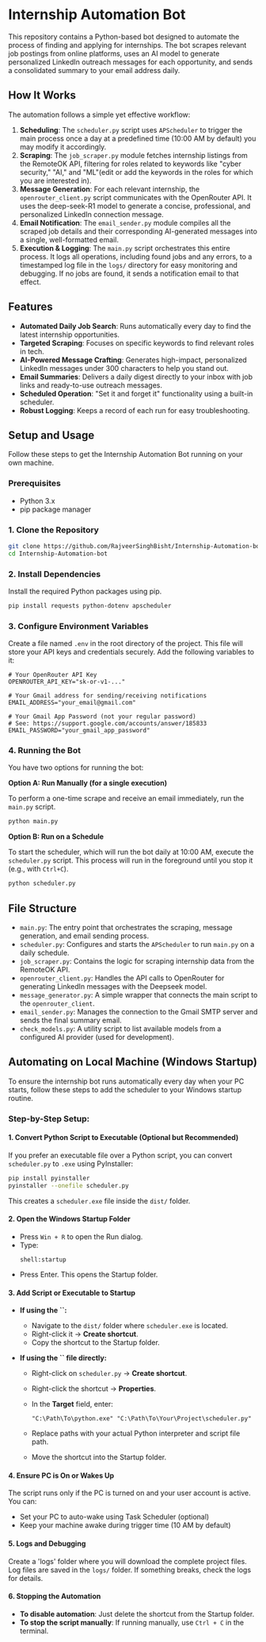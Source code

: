 # Internship Automation Bot

This repository contains a Python-based bot designed to automate the process of finding and applying for internships. The bot scrapes relevant job postings from online platforms, uses an AI model to generate personalized LinkedIn outreach messages for each opportunity, and sends a consolidated summary to your email address daily.

## How It Works

The automation follows a simple yet effective workflow:

1.  **Scheduling**: The `scheduler.py` script uses `APScheduler` to trigger the main process once a day at a predefined time (10:00 AM by default) you may modify it accordingly.
2.  **Scraping**: The `job_scraper.py` module fetches internship listings from the RemoteOK API, filtering for roles related to keywords like "cyber security," "AI," and "ML"(edit or add the keywords in the roles for which you are interested in).
3.  **Message Generation**: For each relevant internship, the `openrouter_client.py` script communicates with the OpenRouter API. It uses the deep-seek-R1 model to generate a concise, professional, and personalized LinkedIn connection message.
4.  **Email Notification**: The `email_sender.py` module compiles all the scraped job details and their corresponding AI-generated messages into a single, well-formatted email.
5.  **Execution & Logging**: The `main.py` script orchestrates this entire process. It logs all operations, including found jobs and any errors, to a timestamped log file in the `logs/` directory for easy monitoring and debugging. If no jobs are found, it sends a notification email to that effect.

## Features

-   **Automated Daily Job Search**: Runs automatically every day to find the latest internship opportunities.
-   **Targeted Scraping**: Focuses on specific keywords to find relevant roles in tech.
-   **AI-Powered Message Crafting**: Generates high-impact, personalized LinkedIn messages under 300 characters to help you stand out.
-   **Email Summaries**: Delivers a daily digest directly to your inbox with job links and ready-to-use outreach messages.
-   **Scheduled Operation**: "Set it and forget it" functionality using a built-in scheduler.
-   **Robust Logging**: Keeps a record of each run for easy troubleshooting.

## Setup and Usage

Follow these steps to get the Internship Automation Bot running on your own machine.

### Prerequisites

-   Python 3.x
-   pip package manager

### 1. Clone the Repository

```bash
git clone https://github.com/RajveerSinghBisht/Internship-Automation-bot.git
cd Internship-Automation-bot
```

### 2. Install Dependencies

Install the required Python packages using pip.

```bash
pip install requests python-dotenv apscheduler
```

### 3. Configure Environment Variables

Create a file named `.env` in the root directory of the project. This file will store your API keys and credentials securely. Add the following variables to it:

```
# Your OpenRouter API Key
OPENROUTER_API_KEY="sk-or-v1-..."

# Your Gmail address for sending/receiving notifications
EMAIL_ADDRESS="your_email@gmail.com"

# Your Gmail App Password (not your regular password)
# See: https://support.google.com/accounts/answer/185833
EMAIL_PASSWORD="your_gmail_app_password"
```

### 4. Running the Bot

You have two options for running the bot:

**Option A: Run Manually (for a single execution)**

To perform a one-time scrape and receive an email immediately, run the `main.py` script.

```bash
python main.py
```

**Option B: Run on a Schedule**

To start the scheduler, which will run the bot daily at 10:00 AM, execute the `scheduler.py` script. This process will run in the foreground until you stop it (e.g., with `Ctrl+C`).

```bash
python scheduler.py
```

## File Structure

-   `main.py`: The entry point that orchestrates the scraping, message generation, and email sending process.
-   `scheduler.py`: Configures and starts the `APScheduler` to run `main.py` on a daily schedule.
-   `job_scraper.py`: Contains the logic for scraping internship data from the RemoteOK API.
-   `openrouter_client.py`: Handles the API calls to OpenRouter for generating LinkedIn messages with the Deepseek model.
-   `message_generator.py`: A simple wrapper that connects the main script to the `openrouter_client`.
-   `email_sender.py`: Manages the connection to the Gmail SMTP server and sends the final summary email.
-   `check_models.py`: A utility script to list available models from a configured AI provider (used for development).


## Automating on Local Machine (Windows Startup)

To ensure the internship bot runs automatically every day when your PC starts, follow these steps to add the scheduler to your Windows startup routine.

### Step-by-Step Setup:

#### 1. Convert Python Script to Executable (Optional but Recommended)

If you prefer an executable file over a Python script, you can convert `scheduler.py` to `.exe` using PyInstaller:

```bash
pip install pyinstaller
pyinstaller --onefile scheduler.py
```

This creates a `scheduler.exe` file inside the `dist/` folder.

#### 2. Open the Windows Startup Folder

- Press `Win + R` to open the Run dialog.
- Type:
  ```
  shell:startup
  ```
- Press Enter. This opens the Startup folder.

#### 3. Add Script or Executable to Startup

- **If using the **``**:**

  - Navigate to the `dist/` folder where `scheduler.exe` is located.
  - Right-click it → **Create shortcut**.
  - Copy the shortcut to the Startup folder.

- **If using the **``** file directly:**

  - Right-click on `scheduler.py` → **Create shortcut**.

  - Right-click the shortcut → **Properties**.

  - In the **Target** field, enter:

    ```
    "C:\Path\To\python.exe" "C:\Path\To\Your\Project\scheduler.py"
    ```

  - Replace paths with your actual Python interpreter and script file path.

  - Move the shortcut into the Startup folder.

#### 4. Ensure PC is On or Wakes Up

The script runs only if the PC is turned on and your user account is active. You can:

- Set your PC to auto-wake using Task Scheduler (optional)
- Keep your machine awake during trigger time (10 AM by default)

#### 5. Logs and Debugging

Create a 'logs' folder where you will download the complete project files.
Log files are saved in the `logs/` folder. If something breaks, check the logs for details.

#### 6. Stopping the Automation

- **To disable automation**: Just delete the shortcut from the Startup folder.
- **To stop the script manually**: If running manually, use `Ctrl + C` in the terminal.

